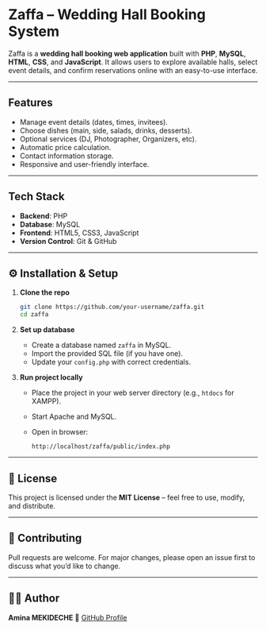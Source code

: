 # Zaffa – Wedding Hall Booking System

Zaffa is a **wedding hall booking web application** built with **PHP**, **MySQL**, **HTML**, **CSS**, and **JavaScript**.
It allows users to explore available halls, select event details, and confirm reservations online with an easy-to-use interface.

---

## Features

*  Manage event details (dates, times, invitees).
*  Choose dishes (main, side, salads, drinks, desserts).
*  Optional services (DJ, Photographer, Organizers, etc).
*  Automatic price calculation.
*  Contact information storage.
*  Responsive and user-friendly interface.

---

##  Tech Stack

* **Backend**: PHP
* **Database**: MySQL
* **Frontend**: HTML5, CSS3, JavaScript
* **Version Control**: Git & GitHub

---

## ⚙️ Installation & Setup

1. **Clone the repo**

   ```bash
   git clone https://github.com/your-username/zaffa.git
   cd zaffa
   ```

2. **Set up database**

   * Create a database named `zaffa` in MySQL.
   * Import the provided SQL file (if you have one).
   * Update your `config.php` with correct credentials.

3. **Run project locally**

   * Place the project in your web server directory (e.g., `htdocs` for XAMPP).
   * Start Apache and MySQL.
   * Open in browser:

     ```
     http://localhost/zaffa/public/index.php
     ```
     
---

## 📜 License

This project is licensed under the **MIT License** – feel free to use, modify, and distribute.

---

## 🤝 Contributing

Pull requests are welcome. For major changes, please open an issue first to discuss what you’d like to change.

---

## 👨‍💻 Author

**Amina MEKIDECHE**
🔗 [GitHub Profile](https://github.com/AminaMekideche)
